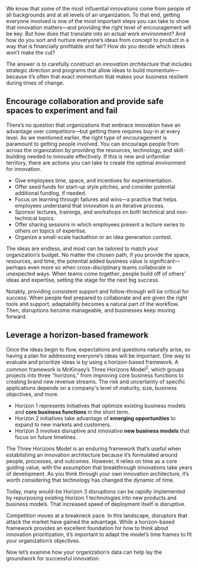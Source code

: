 We know that some of the most influential innovations come from people of all backgrounds and at all levels of an organization. To that end, getting everyone involved is one of the most important steps you can take to show that innovation matters—and providing the right level of encouragement will be key. But how does that translate into an actual work environment? And how do you sort and nurture everyone’s ideas from concept to product in a way that is financially profitable and fair? How do you decide which ideas won’t make the cut?  

The answer is to carefully construct an *innovation architecture* that includes strategic direction and programs that allow ideas to build momentum—because it’s often that exact momentum that makes your business resilient during times of change.

## Encourage collaboration and provide safe spaces to experiment and fail 

There’s no question that organizations that embrace innovation have an advantage over competitors—but getting there requires buy-in at every level. As we mentioned earlier, the right type of encouragement is paramount to getting people involved. You can encourage people from across the organization by providing the resources, technology, and skill-building needed to innovate effectively. If this is new and unfamiliar territory, there are actions you can take to create the optimal environment for innovation.

* Give employees time, space, and incentives for experimentation.
* Offer seed funds for start-up style pitches, and consider potential additional funding, if needed.
* Focus on learning through failures and wins—a practice that helps employees understand that innovation is an iterative process.
* Sponsor lectures, trainings, and workshops on both technical and non-technical topics.
* Offer sharing sessions in which employees present a lecture series to others on topics of expertise.  
* Organize a small-scale hackathon or an idea generation contest.

The ideas are endless, and most can be tailored to match your organization’s budget. No matter the chosen path, if you provide the space, resources, and time, the potential added business value is significant—perhaps even more so when cross-disciplinary teams collaborate in unexpected ways. When teams come together, people build off of others’ ideas and expertise, setting the stage for the next big success.

Notably, providing consistent support and follow-through will be critical for success. When people feel prepared to collaborate and are given the right tools and support, adaptability becomes a natural part of the workflow. Then, disruptions become manageable, and businesses keep moving forward.

## Leverage a horizon-based framework

Once the ideas begin to flow, expectations and questions naturally arise, so having a plan for addressing everyone’s ideas will be important. One way to evaluate and prioritize ideas is by using a horizon-based framework. A common framework is McKinsey’s Three Horizons Model<sup>2</sup>, which groups projects into three "horizons," from improving core business functions to creating brand new revenue streams. The risk and uncertainty of specific applications depends on a company's level of maturity, size, business objectives, and more.

* Horizon 1 represents initiatives that optimize existing business models and **core business functions** in the short term.
* Horizon 2 initiatives take advantage of **emerging opportunities** to expand to new markets and customers.
* Horizon 3 involves disruptive and innovative **new business models** that focus on future timelines.

The Three Horizons Model is an enduring framework that’s useful when establishing an innovation architecture because it’s formulated around people, processes, and outcomes. However, it relies on time as a core guiding value, with the assumption that breakthrough innovations take years of development. As you think through your own innovation architecture, it’s worth considering that technology has changed the dynamic of time.

Today, many would-be Horizon 3 disruptions can be rapidly implemented by repurposing existing Horizon 1 technologies into new products and business models. That increased speed of deployment itself is disruptive.

Competition moves at a breakneck pace. In this landscape, disruptors that attack the market have gained the advantage. While a horizon-based framework provides an excellent foundation for how to think about innovation prioritization, it’s important to adapt the model’s time frames to fit your organization’s objectives.  

Now let’s examine how your organization’s data can help lay the groundwork for successful innovation.
